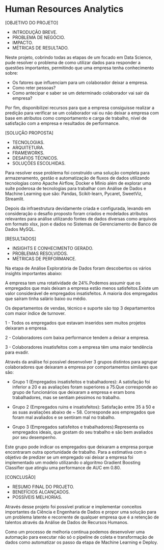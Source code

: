 # Human Resources Analytics

[OBJETIVO DO PROJETO]
  - INTRODUÇÃO BREVE.
  - PROBLEMA DE NEGÓCIO.
  - IMPACTO.
  - MÉTRICAS DE RESULTADO.

Neste projeto, cobrindo todas as etapas de um focado em Data
Science, pude resolver o problema de como utilizar dados para
responder a questões importantes, permitindo que uma empresa tenha
conhecimento sobre:
  - Os fatores que influenciam para um colaborador deixar a
empresa.
  - Como reter pessoas?
  - Como antecipar e saber se um determinado colaborador vai sair da
empresa?

Por fim, disponibilizei recursos para que a empresa consiguisse realizar a
predição para verificar se um colaborador vai ou não deixar a empresa
com base em atributos como comportamento e carga de trabalho, nível
de satisfação com a empresa e resultados de performance.

[SOLUÇÃO PROPOSTA]
  - TECNOLOGIAS.
  - ARQUITETURA.
  - FRAMEWORKS.
  - DESAFIOS TÉCNICOS.
  - SOLUÇÕES ESCOLHIDAS.

Para resolver esse problema foi construído uma solução completa para
armazenamento, gestão e automatização de fluxos de dados utilizando
tecnologias como Apache Airflow, Docker e Minio além de explorar
uma suíte poderosa de tecnologias para trabalhar com Análise de
Dados e Machine Learning que são: Pandas, Scikit-learn, Pycaret,
SweetViz, Streamlit.


Depois da infraestrutura devidamente criada e configurada, levando em
consideração o desafio proposto foram criados e modelados atributos
relevantes para análise utilizando fontes de dados diversas como
arquivos em formato xlsx, json e dados no Sistemas de
Gerenciamento de Banco de Dados MySQL.

[RESULTADOS]
  - INSIGHTS E CONHECIMENTO GERADO.
  - PROBLEMAS RESOLVIDOS.
  - MÉTRICAS DE PERFORMANCE.

Na etapa de Análise Exploratória de Dados foram descobertos os vários
insights importantes abaixo:

A empresa tem uma rotatividade de 24%.Podemos assumir que os empregados que mais deixam a empresa estão menos satisfeitos.Existe um valor considerável de empregados insatisfeitos. A maioria dos empregados que saíram tinha salário baixo ou médio.

Os departamentos de vendas, técnico e suporte são top 3
departamentos com maior índice de turnover.

1 - Todos os empregados que estavam inseridos sem muitos projetos
deixaram a empresa.

2 - Colaboradores com baixa performance tendem a deixar a empresa.

3 - Colaboradores insatisfeitos com a empresa têm uma maior tendência
para evadir.

Através da análise foi possível desenvolver 3 grupos distintos para
agrupar colaboradores que deixaram a empresa por comportamentos
similares que são:

+ Grupo 1 (Empregados insatisfeitos e trabalhadores): A satisfação foi inferior a 20 e as avaliações foram superiores a 75.Que corresponde ao grupo de funcionários que deixaram a empresa e eram bons trabalhadores, mas se sentiam péssimos no trabalho.

+ Grupo 2 (Empregados ruins e insatisfeitos): Satisfação entre 35 à 50
e as suas avaliações abaixo de ~ 58. Corresponde aos empregados que foram mal avaliados e se sentiram
mal no trabalho.

+ Grupo 3 (Empregados satisfeitos e trabalhadores):Representa os empregados ideais, que gostam do seu trabalho e são bem avaliados por seu desempenho.

Este grupo pode indicar os empregados que deixaram a empresa
porque encontraram outra oportunidade de trabalho. Para a estimativa com o objetivo de predizer se um empregado vai deixar a empresa foi implementado um modelo utilizando o algoritmo Gradient Boosting Classifier que atingiu uma performance de AUC em 0.80.

[CONCLUSÃO]
  - RESUMO FINAL DO PROJETO.
  - BENEFÍCIOS ALCANÇADOS.
  - POSSÍVEIS MELHORIAS.

Através desse projeto foi possível praticar e implementar conceitos
importantes da Ciência e Engenharia de Dados e propor uma solução
para um problema latente e recorrente de qualquer empresa que é a
retenção de talentos através da Análise de Dados de Recursos
Humanos.

Como um processo de melhoria contínua podemos desenvolver uma
automação para executar não só o pipeline de coleta e transformação
de dados como automatizar os passo da etapa de Machine Learning e
Deploy.
